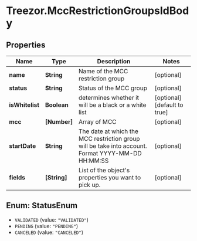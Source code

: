 # Treezor.MccRestrictionGroupsIdBody

## Properties
Name | Type | Description | Notes
------------ | ------------- | ------------- | -------------
**name** | **String** | Name of the MCC restriction group | [optional] 
**status** | **String** | Status of the MCC group | [optional] 
**isWhitelist** | **Boolean** | determines whether it will be a black or a white list | [optional] [default to true]
**mcc** | **[Number]** | Array of MCC | [optional] 
**startDate** | **String** | The date at which the MCC restriction group will be take into account. Format YYYY-MM-DD HH:MM:SS | [optional] 
**fields** | **[String]** | List of the object&#x27;s properties you want to pick up. | [optional] 

<a name="StatusEnum"></a>
## Enum: StatusEnum

* `VALIDATED` (value: `"VALIDATED"`)
* `PENDING` (value: `"PENDING"`)
* `CANCELED` (value: `"CANCELED"`)

